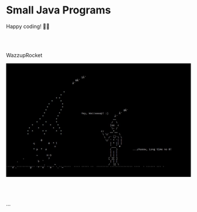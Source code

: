 # Small Java Programs

Happy coding! 🌴🤓

<br>
<br>

WazzupRocket

![wazzup rocket](/images/wazzuprocket.jpg)

<br>
<br>

...

